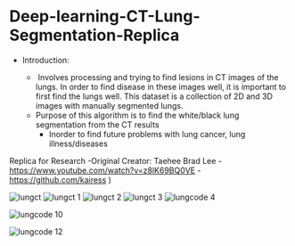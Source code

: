 # Deep-learning-CT-Lung-Segmentation-Replica

- Introduction: 

	-  Involves processing and trying to find lesions in CT images of the lungs. In order to find disease in these images well, it is important to first find the lungs well. This dataset is a collection of 2D and 3D images with manually segmented lungs.
	- Purpose of this algorithm is to find the white/black lung segmentation from the CT results
		- Inorder to find future problems with lung cancer, lung illness/diseases 

Replica for Research -Original Creator:
Taehee Brad Lee - https://www.youtube.com/watch?v=z8lK69BQ0VE - https://github.com/kairess )

![lungct](https://user-images.githubusercontent.com/25238652/121853193-94488300-cd2b-11eb-8264-978a3e2e5ff1.JPG)
![lungct 1](https://user-images.githubusercontent.com/25238652/121853936-80515100-cd2c-11eb-8e4b-5402589b6d63.JPG)
![lungct 2](https://user-images.githubusercontent.com/25238652/121853945-81827e00-cd2c-11eb-8ed5-db090901ecbd.JPG)
![lungct 3](https://user-images.githubusercontent.com/25238652/121853953-834c4180-cd2c-11eb-9c1a-fa335c4c23ca.JPG)
![lungcode 4](https://user-images.githubusercontent.com/25238652/121854078-a8d94b00-cd2c-11eb-8e3a-10754c3d001a.PNG)

![lungcode 10](https://user-images.githubusercontent.com/25238652/121854134-b8f12a80-cd2c-11eb-951b-8a1e8df908a8.PNG)

![lungcode 12](https://user-images.githubusercontent.com/25238652/121854084-abd43b80-cd2c-11eb-974d-cdcbcd7df724.PNG)
